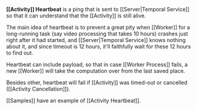 **[[Activity]] Heartbeat**  is a ping that is sent to [[Server|Temporal Service]] so that it can understand that the [[Activity]] is still alive.

The main idea of heartbeat is to prevent a great pity when [[Worker]] for a long-running task (say video processing that takes 10 hours) crashes just right after it had started, and [[Server|Temporal Service]] knows nothing about it, and since timeout is 12 hours, it'll faithfully wait for these 12 hours to find out.

Heartbeat can include payload, so that in case [[Worker Process]] fails, a new [[Worker]] will take the computation over from the last saved place. 

Besides other, heartbeat will fail if [[Activity]] was timed-out or cancelled ([[Activity Cancellation]]).

[[Samples]] have an example of [[Activity Heartbeat]].
